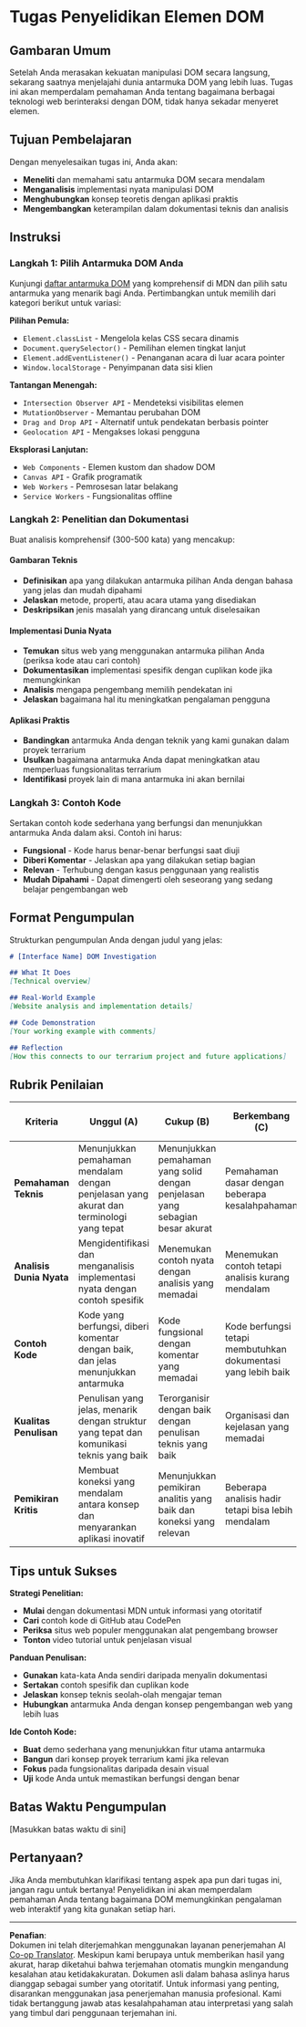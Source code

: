 <!--
CO_OP_TRANSLATOR_METADATA:
{
  "original_hash": "947ca5ce7c94aee9c7de7034e762bc17",
  "translation_date": "2025-10-24T14:07:48+00:00",
  "source_file": "3-terrarium/3-intro-to-DOM-and-closures/assignment.md",
  "language_code": "id"
}
-->
# Tugas Penyelidikan Elemen DOM

## Gambaran Umum

Setelah Anda merasakan kekuatan manipulasi DOM secara langsung, sekarang saatnya menjelajahi dunia antarmuka DOM yang lebih luas. Tugas ini akan memperdalam pemahaman Anda tentang bagaimana berbagai teknologi web berinteraksi dengan DOM, tidak hanya sekadar menyeret elemen.

## Tujuan Pembelajaran

Dengan menyelesaikan tugas ini, Anda akan:
- **Meneliti** dan memahami satu antarmuka DOM secara mendalam
- **Menganalisis** implementasi nyata manipulasi DOM
- **Menghubungkan** konsep teoretis dengan aplikasi praktis
- **Mengembangkan** keterampilan dalam dokumentasi teknis dan analisis

## Instruksi

### Langkah 1: Pilih Antarmuka DOM Anda

Kunjungi [daftar antarmuka DOM](https://developer.mozilla.org/docs/Web/API/Document_Object_Model) yang komprehensif di MDN dan pilih satu antarmuka yang menarik bagi Anda. Pertimbangkan untuk memilih dari kategori berikut untuk variasi:

**Pilihan Pemula:**
- `Element.classList` - Mengelola kelas CSS secara dinamis
- `Document.querySelector()` - Pemilihan elemen tingkat lanjut
- `Element.addEventListener()` - Penanganan acara di luar acara pointer
- `Window.localStorage` - Penyimpanan data sisi klien

**Tantangan Menengah:**
- `Intersection Observer API` - Mendeteksi visibilitas elemen
- `MutationObserver` - Memantau perubahan DOM
- `Drag and Drop API` - Alternatif untuk pendekatan berbasis pointer
- `Geolocation API` - Mengakses lokasi pengguna

**Eksplorasi Lanjutan:**
- `Web Components` - Elemen kustom dan shadow DOM
- `Canvas API` - Grafik programatik
- `Web Workers` - Pemrosesan latar belakang
- `Service Workers` - Fungsionalitas offline

### Langkah 2: Penelitian dan Dokumentasi

Buat analisis komprehensif (300-500 kata) yang mencakup:

#### Gambaran Teknis
- **Definisikan** apa yang dilakukan antarmuka pilihan Anda dengan bahasa yang jelas dan mudah dipahami
- **Jelaskan** metode, properti, atau acara utama yang disediakan
- **Deskripsikan** jenis masalah yang dirancang untuk diselesaikan

#### Implementasi Dunia Nyata
- **Temukan** situs web yang menggunakan antarmuka pilihan Anda (periksa kode atau cari contoh)
- **Dokumentasikan** implementasi spesifik dengan cuplikan kode jika memungkinkan
- **Analisis** mengapa pengembang memilih pendekatan ini
- **Jelaskan** bagaimana hal itu meningkatkan pengalaman pengguna

#### Aplikasi Praktis
- **Bandingkan** antarmuka Anda dengan teknik yang kami gunakan dalam proyek terrarium
- **Usulkan** bagaimana antarmuka Anda dapat meningkatkan atau memperluas fungsionalitas terrarium
- **Identifikasi** proyek lain di mana antarmuka ini akan bernilai

### Langkah 3: Contoh Kode

Sertakan contoh kode sederhana yang berfungsi dan menunjukkan antarmuka Anda dalam aksi. Contoh ini harus:
- **Fungsional** - Kode harus benar-benar berfungsi saat diuji
- **Diberi Komentar** - Jelaskan apa yang dilakukan setiap bagian
- **Relevan** - Terhubung dengan kasus penggunaan yang realistis
- **Mudah Dipahami** - Dapat dimengerti oleh seseorang yang sedang belajar pengembangan web

## Format Pengumpulan

Strukturkan pengumpulan Anda dengan judul yang jelas:

```markdown
# [Interface Name] DOM Investigation

## What It Does
[Technical overview]

## Real-World Example
[Website analysis and implementation details]

## Code Demonstration
[Your working example with comments]

## Reflection
[How this connects to our terrarium project and future applications]
```

## Rubrik Penilaian

| Kriteria | Unggul (A) | Cukup (B) | Berkembang (C) | Perlu Peningkatan (D) |
|----------|------------|-----------|----------------|-----------------------|
| **Pemahaman Teknis** | Menunjukkan pemahaman mendalam dengan penjelasan yang akurat dan terminologi yang tepat | Menunjukkan pemahaman yang solid dengan penjelasan yang sebagian besar akurat | Pemahaman dasar dengan beberapa kesalahpahaman | Pemahaman terbatas dengan kesalahan signifikan |
| **Analisis Dunia Nyata** | Mengidentifikasi dan menganalisis implementasi nyata dengan contoh spesifik | Menemukan contoh nyata dengan analisis yang memadai | Menemukan contoh tetapi analisis kurang mendalam | Koneksi dunia nyata yang samar atau tidak akurat |
| **Contoh Kode** | Kode yang berfungsi, diberi komentar dengan baik, dan jelas menunjukkan antarmuka | Kode fungsional dengan komentar yang memadai | Kode berfungsi tetapi membutuhkan dokumentasi yang lebih baik | Kode memiliki kesalahan atau penjelasan yang buruk |
| **Kualitas Penulisan** | Penulisan yang jelas, menarik dengan struktur yang tepat dan komunikasi teknis yang baik | Terorganisir dengan baik dengan penulisan teknis yang baik | Organisasi dan kejelasan yang memadai | Organisasi yang buruk atau komunikasi yang tidak jelas |
| **Pemikiran Kritis** | Membuat koneksi yang mendalam antara konsep dan menyarankan aplikasi inovatif | Menunjukkan pemikiran analitis yang baik dan koneksi yang relevan | Beberapa analisis hadir tetapi bisa lebih mendalam | Bukti pemikiran kritis yang terbatas |

## Tips untuk Sukses

**Strategi Penelitian:**
- **Mulai** dengan dokumentasi MDN untuk informasi yang otoritatif
- **Cari** contoh kode di GitHub atau CodePen
- **Periksa** situs web populer menggunakan alat pengembang browser
- **Tonton** video tutorial untuk penjelasan visual

**Panduan Penulisan:**
- **Gunakan** kata-kata Anda sendiri daripada menyalin dokumentasi
- **Sertakan** contoh spesifik dan cuplikan kode
- **Jelaskan** konsep teknis seolah-olah mengajar teman
- **Hubungkan** antarmuka Anda dengan konsep pengembangan web yang lebih luas

**Ide Contoh Kode:**
- **Buat** demo sederhana yang menunjukkan fitur utama antarmuka
- **Bangun** dari konsep proyek terrarium kami jika relevan
- **Fokus** pada fungsionalitas daripada desain visual
- **Uji** kode Anda untuk memastikan berfungsi dengan benar

## Batas Waktu Pengumpulan

[Masukkan batas waktu di sini]

## Pertanyaan?

Jika Anda membutuhkan klarifikasi tentang aspek apa pun dari tugas ini, jangan ragu untuk bertanya! Penyelidikan ini akan memperdalam pemahaman Anda tentang bagaimana DOM memungkinkan pengalaman web interaktif yang kita gunakan setiap hari.

---

**Penafian**:  
Dokumen ini telah diterjemahkan menggunakan layanan penerjemahan AI [Co-op Translator](https://github.com/Azure/co-op-translator). Meskipun kami berupaya untuk memberikan hasil yang akurat, harap diketahui bahwa terjemahan otomatis mungkin mengandung kesalahan atau ketidakakuratan. Dokumen asli dalam bahasa aslinya harus dianggap sebagai sumber yang otoritatif. Untuk informasi yang penting, disarankan menggunakan jasa penerjemahan manusia profesional. Kami tidak bertanggung jawab atas kesalahpahaman atau interpretasi yang salah yang timbul dari penggunaan terjemahan ini.